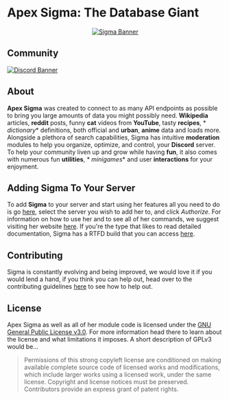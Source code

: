 # Apex Sigma: The Database Giant

<div align="center">
  <a href="https://luciascipher.com/">
    <img src="https://i.imgur.com/O5832Le.png" alt="Sigma Banner">
  </a>
</div>

## Community

[![Discord Banner](https://discordapp.com/api/guilds/200751504175398912/widget.png?style=banner2)](https://discord.gg/aEUCHwX)

## About

**Apex Sigma** was created to connect to as many API endpoints as possible to bring you large amounts of data you might
possibly need. **Wikipedia** articles, **reddit** posts, funny **cat** videos from **YouTube**, tasty **recipes**, *
*dictionary** definitions, both official and **urban**, **anime** data and loads more. Alongside a plethora of search
capabilities, Sigma has intuitive **moderation** modules to help you organize, optimize, and control, your **Discord**
server. To help your community liven up and grow while having **fun**, it also comes with numerous fun **utilities**, *
*minigames** and user **interactions** for your enjoyment.

## Adding Sigma To Your Server

To add **Sigma** to your server and start using her features all you need to do is
go [here](https://discordapp.com/oauth2/authorize?client_id=216437513709944832&scope=bot&permissions=8), select the
server you wish to add her to, and click *Authorize*. For information on how to use her and to see all of her commands,
we suggest visiting her website [here](https://lucia.moe/sigma). If you're the type that likes to read detailed
documentation, Sigma has a RTFD build that you can access [here](https://sigma.readthedocs.io/en/latest/).

## Contributing

Sigma is constantly evolving and being improved, we would love it if you would lend a hand, if you think you can help
out, head over to the contributing guidelines [here](CONTRIBUTING.md) to see how to help out.

## License

Apex Sigma as well as all of her module code is licensed under the [GNU General Public License v3.0](LICENSE.md). For
more information head there to learn about the license and what limitations it imposes.
A short description of GPLv3 would be...

> Permissions of this strong copyleft license are conditioned on making available complete source code of licensed works
> and modifications, which include larger works using a licensed work, under the same license. Copyright and license
> notices must be preserved. Contributors provide an express grant of patent rights.
